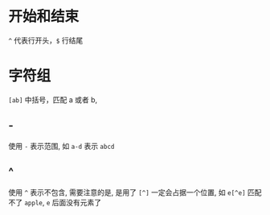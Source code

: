 # 开始和结束
`^` 代表行开头，`$` 行结尾

# 字符组
`[ab]` 中括号，匹配 a 或者 b, 
## -
使用 `-` 表示范围, 如 `a-d` 表示 `abcd`
## ^
使用 `^` 表示不包含, 需要注意的是, 是用了 `[^]` 一定会占据一个位置, 如 `e[^e]` 匹配不了 `apple`, `e` 后面没有元素了


